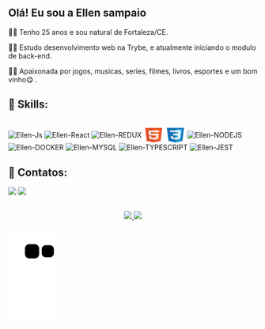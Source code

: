 ## Olá! Eu sou a Ellen sampaio
👩‍💻 Tenho 25 anos e sou natural de Fortaleza/CE.

👩‍💻 Estudo desenvolvimento web na Trybe, e atualmente iniciando o modulo de back-end.

👩‍💻 Apaixonada por jogos, musicas, series, filmes, livros, esportes e um bom vinho😋 .
  
## :rocket: Skills:
<div style="display: inline_block"><br>
  <img align="center" alt="Ellen-Js" height="30" width="40" src="https://cdn.jsdelivr.net/gh/devicons/devicon/icons/javascript/javascript-original.svg">
  <img align="center" alt="Ellen-React" height="30" width="40" src="https://cdn.jsdelivr.net/gh/devicons/devicon/icons/react/react-original.svg">
  <img align="center" alt="Ellen-REDUX" height="30" width="40" src="https://cdn.jsdelivr.net/gh/devicons/devicon/icons/redux/redux-original.svg">
  <img align="center" alt="Ellen-HTML" height="30" width="40" src="https://raw.githubusercontent.com/devicons/devicon/master/icons/html5/html5-original.svg">
  <img align="center" alt="Ellen-CSS" height="30" width="40" src="https://raw.githubusercontent.com/devicons/devicon/master/icons/css3/css3-original.svg">
  <img align="center" alt="Ellen-NODEJS" height="30" width="40" src="https://cdn.jsdelivr.net/gh/devicons/devicon/icons/nodejs/nodejs-original.svg">
  <img align="center" alt="Ellen-DOCKER" height="30" width="40" src="https://cdn.jsdelivr.net/gh/devicons/devicon/icons/docker/docker-plain-wordmark.svg">
  <img align="center" alt="Ellen-MYSQL" height="30" width="40" src="https://cdn.jsdelivr.net/gh/devicons/devicon/icons/mysql/mysql-plain-wordmark.svg">
  <img align="center" alt="Ellen-TYPESCRIPT" height="30" width="40" src="https://cdn.jsdelivr.net/gh/devicons/devicon/icons/typescript/typescript-original.svg">
  <img align="center" alt="Ellen-JEST" height="30" width="40" src="https://cdn.jsdelivr.net/gh/devicons/devicon/icons/jest/jest-plain.svg">
</div>
  

## 📱 Contatos:
<div> 
  <a href = "mailto:ellenssbarross@gmail.com"><img src="https://img.shields.io/badge/-Gmail-%23333?style=for-the-badge&logo=gmail&logoColor=white" target="_blank"></a>
  <a href="https://www.linkedin.com/in/ellen-sampaio-dev/" target="_blank"><img src="https://img.shields.io/badge/-LinkedIn-%230077B5?style=for-the-badge&logo=linkedin&logoColor=white" target="_blank"></a> 
  
 ##
  
 <div align="center">
 <a href="https://www.linkedin.com/in/ellen-sampaio-dev/">
 <img height="180em" src="https://github-readme-stats.vercel.app/api?username=ellensampas&show_icons=true&theme=cobalt&include_all_commits=true&count_private=true"/>
 <img height="180em" src="https://github-readme-stats.vercel.app/api?username=ellensampas&layout=compact&langs_count=7&theme=cobalt"/>
</div>
 
   
  ![Snake animation](https://github.com/Ellensampas/Ellensampas/blob/output/github-contribution-grid-snake.svg)
 
</div>
